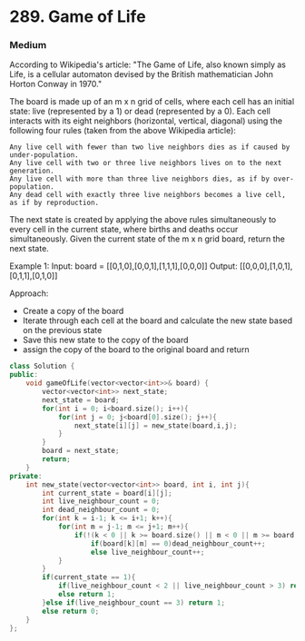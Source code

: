 # 289. Game of Life
### Medium

According to Wikipedia's article: "The Game of Life, also known simply as Life, is a cellular automaton devised by the British mathematician John Horton Conway in 1970."

The board is made up of an m x n grid of cells, where each cell has an initial state: live (represented by a 1) or dead (represented by a 0). Each cell interacts with its eight neighbors (horizontal, vertical, diagonal) using the following four rules (taken from the above Wikipedia article):

    Any live cell with fewer than two live neighbors dies as if caused by under-population.
    Any live cell with two or three live neighbors lives on to the next generation.
    Any live cell with more than three live neighbors dies, as if by over-population.
    Any dead cell with exactly three live neighbors becomes a live cell, as if by reproduction.

The next state is created by applying the above rules simultaneously to every cell in the current state, where births and deaths occur simultaneously. Given the current state of the m x n grid board, return the next state.

Example 1:
Input: board = [[0,1,0],[0,0,1],[1,1,1],[0,0,0]]
Output: [[0,0,0],[1,0,1],[0,1,1],[0,1,0]]

Approach:
* Create a copy of the board
* Iterate through each cell at the board and calculate the new state based on the previous state
* Save this new state to the copy of the board
* assign the copy of the board to the original board and return 

```cpp
class Solution {
public:
    void gameOfLife(vector<vector<int>>& board) {
        vector<vector<int>> next_state;
        next_state = board;
        for(int i = 0; i<board.size(); i++){
            for(int j = 0; j<board[0].size(); j++){
                next_state[i][j] = new_state(board,i,j);
            }
        }
        board = next_state;
        return;
    }
private:
    int new_state(vector<vector<int>> board, int i, int j){
        int current_state = board[i][j];
        int live_neighbour_count = 0;
        int dead_neighbour_count = 0;
        for(int k = i-1; k <= i+1; k++){
            for(int m = j-1; m <= j+1; m++){
                if(!(k < 0 || k >= board.size() || m < 0 || m >= board[0].size() || (i == k && m == j)))
                    if(board[k][m] == 0)dead_neighbour_count++;
                    else live_neighbour_count++;
            }
        }
        if(current_state == 1){
            if(live_neighbour_count < 2 || live_neighbour_count > 3) return 0;
            else return 1;
        }else if(live_neighbour_count == 3) return 1;
        else return 0;
    }
};
```